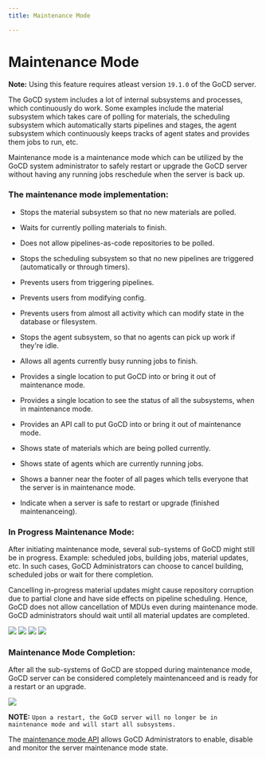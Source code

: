 ```yaml
---
title: Maintenance Mode

---
```

# **Maintenance Mode**

**Note:** Using this feature requires atleast version `19.1.0`  of the GoCD server.

The GoCD system includes a lot of internal subsystems and processes, which continuously do work.
Some examples include the material subsystem which takes care of polling for materials, the scheduling subsystem which automatically starts pipelines and stages, the agent subsystem which continuously keeps tracks of agent states and provides them jobs to run, etc.

Maintenance mode is a maintenance mode which can be utilized by the GoCD system administrator to safely restart or upgrade the GoCD server without having any running jobs reschedule when the server is back up.

### The maintenance mode implementation:
  - Stops the material subsystem so that no new materials are polled.
  - Waits for currently polling materials to finish.
  - Does not allow pipelines-as-code repositories to be polled.

  - Stops the scheduling subsystem so that no new pipelines are triggered (automatically or through timers).
  - Prevents users from triggering pipelines.

  - Prevents users from modifying config.
  - Prevents users from almost all activity which can modify state in the database or filesystem.

  - Stops the agent subsystem, so that no agents can pick up work if they're idle.
  - Allows all agents currently busy running jobs to finish.

  - Provides a single location to put GoCD into or bring it out of maintenance mode.
  - Provides a single location to see the status of all the subsystems, when in maintenance mode.
  - Provides an API call to put GoCD into or bring it out of maintenance mode.
  - Shows state of materials which are being polled currently.
  - Shows state of agents which are currently running jobs.
  - Shows a banner near the footer of all pages which tells everyone that the server is in maintenance mode.
  - Indicate when a server is safe to restart or upgrade (finished maintenanceing).

### In Progress Maintenance Mode:
After initiating maintenance mode, several sub-systems of GoCD might still be in progress. Example: scheduled jobs, building jobs, material updates, etc.
In such cases, GoCD Administrators can choose to cancel building, scheduled jobs or wait for there completion.

Cancelling in-progress material updates might cause repository corruption due to partial clone and have side effects on pipeline scheduling.
Hence, GoCD does not allow cancellation of MDUs even during maintenance mode. GoCD administrators should wait until all material updates are completed.

![](../images/advanced_usage/maintenance_mode/in_progress_maintenance_mode.png)
![](../images/advanced_usage/maintenance_mode/running_stages.png)
![](../images/advanced_usage/maintenance_mode/running_mdus.png)
![](../images/advanced_usage/maintenance_mode/scheduled_stages.png)

### Maintenance Mode Completion:
After all the sub-systems of GoCD are stopped during maintenance mode, GoCD server can be considered completely maintenanceed and is ready for a restart or an upgrade.

![](../images/advanced_usage/maintenance_mode/completed_maintenance_mode.png)

**NOTE:** `Upon a restart, the GoCD server will no longer be in maintenance mode and will start all subsystems.`

The [maintenance mode API](https://api.gocd.org/current/#maintenance-mode) allows GoCD Administrators to enable, disable and monitor the server maintenance mode state.

